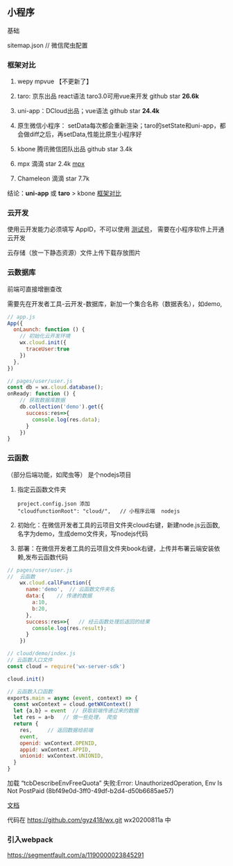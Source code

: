 ## 小程序

基础

sitemap.json  // 微信爬虫配置

### 框架对比

1. wepy mpvue 【不更新了】

2. taro: 京东出品  react语法   taro3.0可用vue来开发  github star **26.6k**

3. uni-app：DCloud出品；vue语法  github star **24.4k**

4. 原生微信小程序： setData每次都会重新渲染；taro的setState和uni-app，都会做diff之后，再setData,性能比原生小程序好
5. kbone 腾讯微信团队出品  github star 3.4k
6. mpx 滴滴 star 2.4k   [mpx](https://segmentfault.com/a/1190000022249399)
7. Chameleon 滴滴 star 7.7k 

结论：**uni-app** 或 **taro** > kbone   [框架对比](https://cloud.tencent.com/developer/article/1611649)

### 云开发

使用云开发能力必须填写 AppID，不可以使用 [测试号](https://developers.weixin.qq.com/miniprogram/dev/devtools/sandbox.html)， 需要在小程序软件上开通云开发

云存储（放一下静态资源）文件上传下载存放图片

### 云数据库

 前端可直接增删查改

需要先在开发者工具-云开发-数据库，新加一个集合名称（数据表名），如demo, 

```js
// app.js
App({
  onLaunch: function () {
    // 初始化云开发环境
    wx.cloud.init({
      traceUser:true
    })
  },
})

```

```js
// pages/user/user.js
const db = wx.cloud.database();
onReady: function () {
    // 获取数据库数据
    db.collection('demo').get({
      success:res=>{
        console.log(res.data);
      }
    })
}
```

### 云函数

（部分后端功能，如爬虫等） 是个nodejs项目  

1. 指定云函数文件夹

   ```
   project.config.json 添加
   "cloudfunctionRoot": "cloud/",   // 小程序云端  nodejs
   ```

2. 初始化：在微信开发者工具的云项目文件夹cloud右键，新建node.js云函数,名字为demo，生成demo文件夹，写nodejs代码

3. 部署：在微信开发者工具的云项目文件夹book右键，上传并布署云端安装依赖,发布云函数代码

```js
// pages/user/user.js
//  云函数
    wx.cloud.callFunction({
      name:'demo',  // 云函数文件夹名
      data:{    // 传递的数据
        a:10,
        b:20,
      },
      success:res=>{   // 经云函数处理后返回的结果
        console.log(res.result);
      }
    })
```

```js
// cloud/demo/index.js
// 云函数入口文件
const cloud = require('wx-server-sdk')

cloud.init()

// 云函数入口函数
exports.main = async (event, context) => {
  const wxContext = cloud.getWXContext()
  let {a,b} = event  // 获取前端传递过来的数据
  let res = a+b   // 做一些处理， 爬虫
  return {
    res,     // 返回数据给前端
    event,
    openid: wxContext.OPENID,
    appid: wxContext.APPID,
    unionid: wxContext.UNIONID,
  }
}
```

加载 “tcbDescribeEnvFreeQuota” 失败:Error: UnauthorizedOperation, Env Is Not PostPaid (8bf49e0d-3ff0-49df-b2d4-d50b6685ae57)

[文档](https://developers.weixin.qq.com/miniprogram/dev/framework/)

代码在 https://github.com/gyz418/wx.git  wx20200811a 中

### 引入webpack

https://segmentfault.com/a/1190000023845291